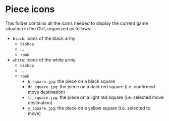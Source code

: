 # Piece icons

This folder contains all the icons needed to display the current game situation in the GUI, organized as follows:

- `black`: icons of the black army
  - `bishop`
  - ...
  - `rook`
- `white`: icons of the white army
  - `bishop`
  - ...
  - `rook`
    - `b_square.jpg`: the piece on a black square
    - `dr_square.jpg`: the piece on a dark red square (i.e. confirmed move destination)
    - `lr_square.jpg`: the piece on a light red square (i.e. selected move destination)
    - `y_square.jpg`: the piece on a yellow square (i.e. selected to move)
